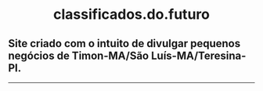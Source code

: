 <div align='center'><h1>classificados.do.futuro</h1></div>
<h2>Site criado com o intuito de divulgar pequenos negócios de Timon-MA/São Luís-MA/Teresina-PI.</h2>
<hr>